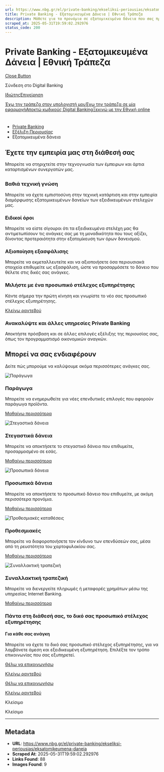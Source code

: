 ```yaml
---
url: https://www.nbg.gr/el/private-banking/ekseliksi-periousias/eksatomikeumena-daneia
title: Private Banking - Εξατομικευμένα Δάνεια | Εθνική Τράπεζα
description: Μάθετε για τα προνόμια σε εξατομικευμένα δάνεια που σας προσφέρει η υπηρεσία Private Banking. Μπείτε στο site της Εθνικής Τράπεζας για περισσότερα!
scraped_at: 2025-05-31T19:59:02.292976
status_code: 200
---
```


# Private Banking - Εξατομικευμένα Δάνεια | Εθνική Τράπεζα

[Close Button](#)

Σύνδεση στο Digital Banking

[Ιδιώτης](https://ibank.nbg.gr/web/?loginType=retail)[Επιχείρηση](https://ibank.nbg.gr/web/?loginType=corporate)

[Έχω την τράπεζα στον υπολογιστή μου](/el/idiwtes/kathimerines-sunallages/digital-banking/internet-banking)[Έχω την τράπεζα σε μία εφαρμογή](/el/idiwtes/kathimerines-sunallages/digital-banking/mobile-banking)[Αποκτώ κωδικούς Digital Banking](/el/idiwtes/kathimerines-sunallages/digital-banking/dunatotites-internet-mobile-banking/ekdosi-kwdikwn-digital-banking)[Ξεκινώ με την Εθνική online](/el/idiwtes/kathimerines-sunallages/digital-banking/ksekiniste-me-thn-ethniki-online)

# 

  * [Private Banking](/el/private-banking)
  * [Εξέλιξη Περιουσίας](/el/private-banking/ekseliksi-periousias)
  * Εξατομικευμένα δάνεια 

##  Έχετε την εμπειρία μας στη διάθεσή σας

Μπορείτε να στηριχτείτε στην τεχνογνωσία των έμπειρων και άρτια καταρτισμένων συνεργατών μας.

## 

### Βαθιά τεχνική γνώση

Μπορείτε να έχετε εμπιστοσύνη στην τεχνική κατάρτιση και στην εμπειρία διαμόρφωσης εξατομικευμένων δανείων των εξειδικευμένων στελεχών μας.

### Ειδικοί όροι

Μπορείτε να είστε σίγουροι ότι τα εξειδικευμένα στελέχη μας θα αντιμετωπίσουν τις ανάγκες σας με τη μοναδικότητα που τους αξίζει, δίνοντας προτεραιότητα στην εξατομίκευση των όρων δανεισμού.

### Αξιοποίηση εξασφάλισης

Μπορείτε να εκμεταλλευτείτε και να αξιοποιήσετε όσα περιουσιακά στοιχεία επιθυμείτε ως εξασφάλιση, ώστε να προσαρμόσετε το δάνειο που θέλετε στις δικές σας ανάγκες.

### Μιλήστε με ένα προσωπικό στέλεχος εξυπηρέτησης

Κάντε σήμερα την πρώτη κίνηση και γνωρίστε το νέο σας προσωπικό στέλεχος εξυπηρέτησης.

[ Κλείνω ραντεβού](/el/private-banking/proswpiko-stelegxos-eksuphrethshs)

### Ανακαλύψτε και άλλες υπηρεσίες Private Banking

Αποκτήστε πρόσβαση και σε άλλες επιλογές εξέλιξης της περιουσίας σας, όπως τον προγραμματισμό οικονομικών αναγκών.

[ ](#)

## Μπορεί να σας ενδιαφέρουν

Δείτε πώς μπορούμε να καλύψουμε ακόμα περισσότερες ανάγκες σας.

![Παράγωγα](https://www.nbg.gr/-/jssmedia/Images/private-banking/ependutikes-eukairies/paragwga/EpendytikesEpilogesParagogaEidikouTypouProiontaCard800x480.jpg?rev=3a260a4e818b4620a63eb4362cf8eb5f)

### Παράγωγα

Μπορείτε να ενημερωθείτε για νέες επενδυτικές επιλογές που αφορούν παράγωγα προϊόντα.

[Μαθαίνω περισσότερα](/el/private-banking/ependutikes-eukairies/paragwga "Μαθαίνω περισσότερα")

![Στεγαστικά δάνεια](https://www.nbg.gr/-/jssmedia/Images/private-banking/trapezikes-luseis/stegastika-daneia/GettyImages-1146103884-PrivateBanking-TrapezikesLyseis-StegastikaDaneia-Card-800x480.jpg?rev=1f70b122ab844e72b6b8ce495279c2b3)

### Στεγαστικά δάνεια

Μπορείτε να αποκτήσετε το στεγαστικό δάνειο που επιθυμείτε, προσαρμοσμένο σε εσάς.

[Μαθαίνω περισσότερα](/el/private-banking/trapezikes-luseis/stegastika-daneia "Μαθαίνω περισσότερα")

![Προσωπικά δάνεια](https://www.nbg.gr/-/jssmedia/Images/private-banking/trapezikes-luseis/proswpika-daneia/pg600-iStock-1135762606--Trapezikes_lyseis-proswpika-daneiaCard-800x480.png?rev=29aca381500c4883b19de4575fe1a616)

### Προσωπικά δάνεια

Μπορείτε να αποκτήσετε το προσωπικό δάνειο που επιθυμείτε, με ακόμη περισσότερα προνόμια.

[Μαθαίνω περισσότερα](/el/private-banking/trapezikes-luseis/proswpika-daneia "Μαθαίνω περισσότερα")

![Προθεσμιακές καταθέσεις](https://www.nbg.gr/-/jssmedia/Images/private-banking/trapezikes-luseis/prothesmiakes-katatheseis/pg598-iStock-1182823932-Trapezikes_lyseisprothesmiakes-katatheseisCard-800x480.jpg?rev=-1)

### Προθεσμιακές

Μπορείτε να διαφοροποιήσετε τον κίνδυνο των επενδύσεών σας, μέσα από τη ρευστότητα του χαρτοφυλακίου σας.

[Μαθαίνω περισσότερα](/el/private-banking/trapezikes-luseis/prothesmiakes-katatheseis "Μαθαίνω περισσότερα")

![Συναλλακτική τραπεζική](https://www.nbg.gr/-/jssmedia/Images/private-banking/trapezikes-luseis/plirwmes-metafora-xrimatwn-mesw-internet-banking/GettyImages-485402277-PrivateBanking-TrapezikesLyseis-SynallaktikiTrapeziki-Card-800x480.jpg?rev=-1)

### Συναλλακτική τραπεζική

Μπορείτε να διενεργείτε πληρωμές ή μεταφορές χρημάτων μέσω της υπηρεσίας Internet Banking.

[Μαθαίνω περισσότερα](/el/private-banking/trapezikes-luseis/plirwmes-metafora-xrimatwn-mesw-internet-banking "Μαθαίνω περισσότερα")

### Πάντα στη διάθεσή σας, το δικό σας προσωπικό στέλεχος εξυπηρέτησης

#### Για κάθε σας ανάγκη

Μπορείτε να έχετε το δικό σας προσωπικό στέλεχος εξυπηρέτησης, για να λαμβάνετε άμεση και εξειδικευμένη εξυπηρέτηση. Επιλέξτε τον τρόπο επικοινωνίας που σας εξυπηρετεί.  

[Θέλω να επικοινωνήσω](/el/footer/epikoinwnia)

[ Κλείνω ραντεβού ](#)

[Θέλω να επικοινωνήσω](/el/footer/epikoinwnia)

[ Κλείνω ραντεβού ](#)

Κλείσιμο

Κλείσιμο

---

## Metadata

- **URL**: https://www.nbg.gr/el/private-banking/ekseliksi-periousias/eksatomikeumena-daneia
- **Scraped At**: 2025-05-31T19:59:02.292976
- **Links Found**: 88
- **Images Found**: 9
